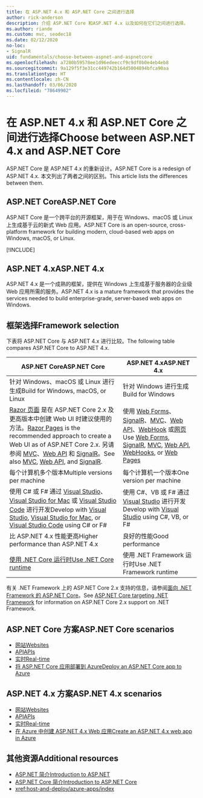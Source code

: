 ```yaml
---
title: 在 ASP.NET 4.x 和 ASP.NET Core 之间进行选择
author: rick-anderson
description: 介绍 ASP.NET Core 和ASP.NET 4.x 以及如何在它们之间进行选择。
ms.author: riande
ms.custom: mvc, seodec18
ms.date: 02/12/2020
no-loc:
- SignalR
uid: fundamentals/choose-between-aspnet-and-aspnetcore
ms.openlocfilehash: a7280b59578ee1d96edeeccf9c9df0b0e4eb4eb8
ms.sourcegitcommit: 9a129f5f3e31cc449742b164d5004894bfca90aa
ms.translationtype: HT
ms.contentlocale: zh-CN
ms.lasthandoff: 03/06/2020
ms.locfileid: "78649902"
---
```

# <a name="choose-between-aspnet-4x-and-aspnet-core"></a><span data-ttu-id="ddcb2-103">在 ASP.NET 4.x 和 ASP.NET Core 之间进行选择</span><span class="sxs-lookup"><span data-stu-id="ddcb2-103">Choose between ASP.NET 4.x and ASP.NET Core</span></span>

<span data-ttu-id="ddcb2-104">ASP.NET Core 是 ASP.NET 4.x 的重新设计。</span><span class="sxs-lookup"><span data-stu-id="ddcb2-104">ASP.NET Core is a redesign of ASP.NET 4.x.</span></span> <span data-ttu-id="ddcb2-105">本文列出了两者之间的区别。</span><span class="sxs-lookup"><span data-stu-id="ddcb2-105">This article lists the differences between them.</span></span>

## <a name="aspnet-core"></a><span data-ttu-id="ddcb2-106">ASP.NET Core</span><span class="sxs-lookup"><span data-stu-id="ddcb2-106">ASP.NET Core</span></span>

<span data-ttu-id="ddcb2-107">ASP.NET Core 是一个跨平台的开源框架，用于在 Windows、macOS 或 Linux 上生成基于云的新式 Web 应用。</span><span class="sxs-lookup"><span data-stu-id="ddcb2-107">ASP.NET Core is an open-source, cross-platform framework for building modern, cloud-based web apps on Windows, macOS, or Linux.</span></span>

[!INCLUDE[](~/includes/benefits.md)]

## <a name="aspnet-4x"></a><span data-ttu-id="ddcb2-108">ASP.NET 4.x</span><span class="sxs-lookup"><span data-stu-id="ddcb2-108">ASP.NET 4.x</span></span>

<span data-ttu-id="ddcb2-109">ASP.NET 4.x 是一个成熟的框架，提供在 Windows 上生成基于服务器的企业级 Web 应用所需的服务。</span><span class="sxs-lookup"><span data-stu-id="ddcb2-109">ASP.NET 4.x is a mature framework that provides the services needed to build enterprise-grade, server-based web apps on Windows.</span></span>

## <a name="framework-selection"></a><span data-ttu-id="ddcb2-110">框架选择</span><span class="sxs-lookup"><span data-stu-id="ddcb2-110">Framework selection</span></span>

<span data-ttu-id="ddcb2-111">下表将 ASP.NET Core 与 ASP.NET 4.x 进行比较。</span><span class="sxs-lookup"><span data-stu-id="ddcb2-111">The following table compares ASP.NET Core to ASP.NET 4.x.</span></span>

| <span data-ttu-id="ddcb2-112">ASP.NET Core</span><span class="sxs-lookup"><span data-stu-id="ddcb2-112">ASP.NET Core</span></span> | <span data-ttu-id="ddcb2-113">ASP.NET 4.x</span><span class="sxs-lookup"><span data-stu-id="ddcb2-113">ASP.NET 4.x</span></span> |
|---|---|
|<span data-ttu-id="ddcb2-114">针对 Windows、macOS 或 Linux 进行生成</span><span class="sxs-lookup"><span data-stu-id="ddcb2-114">Build for Windows, macOS, or Linux</span></span>|<span data-ttu-id="ddcb2-115">针对 Windows 进行生成</span><span class="sxs-lookup"><span data-stu-id="ddcb2-115">Build for Windows</span></span>|
|<span data-ttu-id="ddcb2-116">[Razor 页面](xref:razor-pages/index) 是在 ASP.NET Core 2.x 及更高版本中创建 Web UI 时建议使用的方法。</span><span class="sxs-lookup"><span data-stu-id="ddcb2-116">[Razor Pages](xref:razor-pages/index) is the recommended approach to create a Web UI as of ASP.NET Core 2.x.</span></span> <span data-ttu-id="ddcb2-117">另请参阅 [MVC](xref:mvc/overview)、[Web API](xref:tutorials/first-web-api) 和 [SignalR](xref:signalr/introduction)。</span><span class="sxs-lookup"><span data-stu-id="ddcb2-117">See also [MVC](xref:mvc/overview), [Web API](xref:tutorials/first-web-api), and [SignalR](xref:signalr/introduction).</span></span>|<span data-ttu-id="ddcb2-118">使用 [Web Forms](/aspnet/web-forms)、[SignalR](/aspnet/signalr)、[MVC](/aspnet/mvc)、[Web API](/aspnet/web-api/)、[WebHook](/aspnet/webhooks/) 或[网页](/aspnet/web-pages)</span><span class="sxs-lookup"><span data-stu-id="ddcb2-118">Use [Web Forms](/aspnet/web-forms), [SignalR](/aspnet/signalr), [MVC](/aspnet/mvc), [Web API](/aspnet/web-api/), [WebHooks](/aspnet/webhooks/), or [Web Pages](/aspnet/web-pages)</span></span>|
|<span data-ttu-id="ddcb2-119">每个计算机多个版本</span><span class="sxs-lookup"><span data-stu-id="ddcb2-119">Multiple versions per machine</span></span>|<span data-ttu-id="ddcb2-120">每个计算机一个版本</span><span class="sxs-lookup"><span data-stu-id="ddcb2-120">One version per machine</span></span>|
|<span data-ttu-id="ddcb2-121">使用 C# 或 F# 通过 [Visual Studio](https://visualstudio.microsoft.com/vs/)、[Visual Studio for Mac](https://visualstudio.microsoft.com/vs/mac/) 或 [Visual Studio Code](https://code.visualstudio.com/) 进行开发</span><span class="sxs-lookup"><span data-stu-id="ddcb2-121">Develop with [Visual Studio](https://visualstudio.microsoft.com/vs/), [Visual Studio for Mac](https://visualstudio.microsoft.com/vs/mac/), or [Visual Studio Code](https://code.visualstudio.com/) using C# or F#</span></span>|<span data-ttu-id="ddcb2-122">使用 C#、VB 或 F# 通过 [Visual Studio](https://visualstudio.microsoft.com/vs/) 进行开发</span><span class="sxs-lookup"><span data-stu-id="ddcb2-122">Develop with [Visual Studio](https://visualstudio.microsoft.com/vs/) using C#, VB, or F#</span></span>|
|<span data-ttu-id="ddcb2-123">比 ASP.NET 4.x 性能更高</span><span class="sxs-lookup"><span data-stu-id="ddcb2-123">Higher performance than ASP.NET 4.x</span></span>|<span data-ttu-id="ddcb2-124">良好的性能</span><span class="sxs-lookup"><span data-stu-id="ddcb2-124">Good performance</span></span>|
|[<span data-ttu-id="ddcb2-125">使用 .NET Core 运行时</span><span class="sxs-lookup"><span data-stu-id="ddcb2-125">Use .NET Core runtime</span></span>](/dotnet/standard/choosing-core-framework-server)|<span data-ttu-id="ddcb2-126">使用 .NET Framework 运行时</span><span class="sxs-lookup"><span data-stu-id="ddcb2-126">Use .NET Framework runtime</span></span>|

<span data-ttu-id="ddcb2-127">有关 .NET Framework 上的 ASP.NET Core 2.x 支持的信息，请参阅[面向 .NET Framework 的 ASP.NET Core](xref:index#target-framework)。</span><span class="sxs-lookup"><span data-stu-id="ddcb2-127">See [ASP.NET Core targeting .NET Framework](xref:index#target-framework) for information on ASP.NET Core 2.x support on .NET Framework.</span></span>

## <a name="aspnet-core-scenarios"></a><span data-ttu-id="ddcb2-128">ASP.NET Core 方案</span><span class="sxs-lookup"><span data-stu-id="ddcb2-128">ASP.NET Core scenarios</span></span>

* [<span data-ttu-id="ddcb2-129">网站</span><span class="sxs-lookup"><span data-stu-id="ddcb2-129">Websites</span></span>](xref:tutorials/first-mvc-app/index)
* [<span data-ttu-id="ddcb2-130">API</span><span class="sxs-lookup"><span data-stu-id="ddcb2-130">APIs</span></span>](xref:tutorials/first-web-api)
* [<span data-ttu-id="ddcb2-131">实时</span><span class="sxs-lookup"><span data-stu-id="ddcb2-131">Real-time</span></span>](xref:signalr/introduction)
* [<span data-ttu-id="ddcb2-132">将 ASP.NET Core 应用部署到 Azure</span><span class="sxs-lookup"><span data-stu-id="ddcb2-132">Deploy an ASP.NET Core app to Azure</span></span>](/azure/app-service/app-service-web-get-started-dotnet)

## <a name="aspnet-4x-scenarios"></a><span data-ttu-id="ddcb2-133">ASP.NET 4.x 方案</span><span class="sxs-lookup"><span data-stu-id="ddcb2-133">ASP.NET 4.x scenarios</span></span>

* [<span data-ttu-id="ddcb2-134">网站</span><span class="sxs-lookup"><span data-stu-id="ddcb2-134">Websites</span></span>](/aspnet/mvc)
* [<span data-ttu-id="ddcb2-135">API</span><span class="sxs-lookup"><span data-stu-id="ddcb2-135">APIs</span></span>](/aspnet/web-api)
* [<span data-ttu-id="ddcb2-136">实时</span><span class="sxs-lookup"><span data-stu-id="ddcb2-136">Real-time</span></span>](/aspnet/signalr)
* [<span data-ttu-id="ddcb2-137">在 Azure 中创建 ASP.NET 4.x Web 应用</span><span class="sxs-lookup"><span data-stu-id="ddcb2-137">Create an ASP.NET 4.x web app in Azure</span></span>](/azure/app-service/app-service-web-get-started-dotnet-framework)

## <a name="additional-resources"></a><span data-ttu-id="ddcb2-138">其他资源</span><span class="sxs-lookup"><span data-stu-id="ddcb2-138">Additional resources</span></span>

* [<span data-ttu-id="ddcb2-139">ASP.NET 简介</span><span class="sxs-lookup"><span data-stu-id="ddcb2-139">Introduction to ASP.NET</span></span>](/aspnet/overview)
* [<span data-ttu-id="ddcb2-140">ASP.NET Core 简介</span><span class="sxs-lookup"><span data-stu-id="ddcb2-140">Introduction to ASP.NET Core</span></span>](xref:index)
* <xref:host-and-deploy/azure-apps/index>
